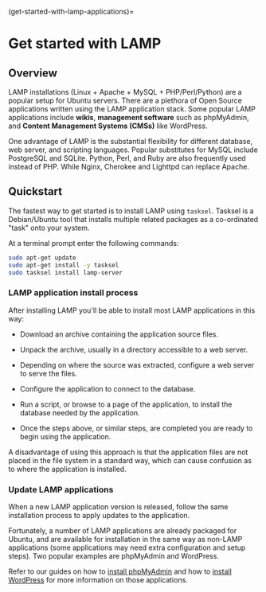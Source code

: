 (get-started-with-lamp-applications)=
# Get started with LAMP

## Overview

LAMP installations (Linux + Apache + MySQL + PHP/Perl/Python) are a popular setup for Ubuntu servers. There are a plethora of Open Source applications written using the LAMP application stack. Some popular LAMP applications include **wikis**, **management software** such as phpMyAdmin, and  **Content Management Systems (CMSs)** like WordPress.

One advantage of LAMP is the substantial flexibility for different database, web server, and scripting languages. Popular substitutes for MySQL include PostgreSQL and SQLite. Python, Perl, and Ruby are also frequently used instead of PHP. While Nginx, Cherokee and Lighttpd can replace Apache.

## Quickstart

The fastest way to get started is to install LAMP using `tasksel`. Tasksel is a Debian/Ubuntu tool that installs multiple related packages as a co-ordinated "task" onto your system.

At a terminal prompt enter the following commands:

```bash
sudo apt-get update
sudo apt-get install -y tasksel
sudo tasksel install lamp-server
```

### LAMP application install process

After installing LAMP you'll be able to install most LAMP applications in this way:

- Download an archive containing the application source files.

- Unpack the archive, usually in a directory accessible to a web server.

- Depending on where the source was extracted, configure a web server to serve the files.

- Configure the application to connect to the database.

- Run a script, or browse to a page of the application, to install the database needed by the application.

- Once the steps above, or similar steps, are completed you are ready to begin using the application.

A disadvantage of using this approach is that the application files are not placed in the file system in a standard way, which can cause confusion as to where the application is installed.

### Update LAMP applications

When a new LAMP application version is released, follow the same installation process to apply updates to the application.

Fortunately, a number of LAMP applications are already packaged for Ubuntu, and are available for installation in the same way as non-LAMP applications (some applications may need extra configuration and setup steps). Two popular examples are phpMyAdmin and WordPress.

Refer to our guides on how to [install phpMyAdmin](how-to-install-and-configure-phpmyadmin.md) and how to [install WordPress](how-to-install-and-configure-wordpress.md) for more information on those applications.

